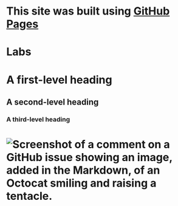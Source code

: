 
# This site was built using [GitHub Pages](https://pages.github.com/)
# Labs
# A first-level heading
## A second-level heading
### A third-level heading
# ![Screenshot of a comment on a GitHub issue showing an image, added in the Markdown, of an Octocat smiling and raising a tentacle.](https://myoctocat.com/assets/images/base-octocat.svg)

